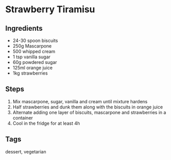 # Strawberry Tiramisu

## Ingredients

* 24-30 spoon biscuits
* 250g Mascarpone
* 500 whipped cream
* 1 tsp vanilla sugar
* 60g powdered sugar 
* 125ml orange juice
* 1kg strawberries 

## Steps

1. Mix mascarpone, sugar, vanilla and cream until mixture hardens
2. Half strawberries and dunk them along with the biscuits in orange juice
3. Alternate adding one layer of biscuits, mascarpone and strawberries in a container
4. Cool in the fridge for at least 4h

## Tags
dessert, vegetarian
